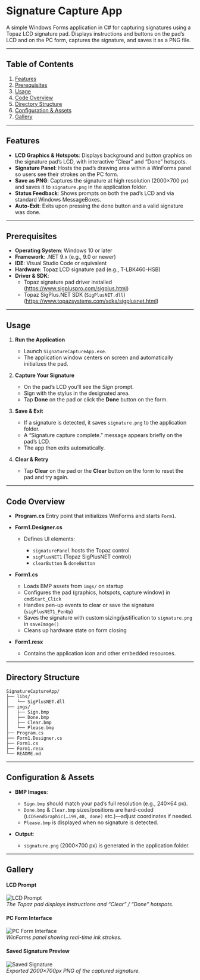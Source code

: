 # Signature Capture App

A simple Windows Forms application in C# for capturing signatures using a Topaz LCD signature pad. Displays instructions and buttons on the pad’s LCD and on the PC form, captures the signature, and saves it as a PNG file.

---

## Table of Contents

1. [Features](#features)
2. [Prerequisites](#prerequisites)
3. [Usage](#usage)
4. [Code Overview](#code-overview)
5. [Directory Structure](#directory-structure)
6. [Configuration & Assets](#configuration--assets)
7. [Gallery](#gallery)

---

## Features

* **LCD Graphics & Hotspots**: Displays background and button graphics on the signature pad’s LCD, with interactive “Clear” and “Done” hotspots.
* **Signature Panel**: Hosts the pad’s drawing area within a WinForms panel so users see their strokes on the PC form.
* **Save as PNG**: Captures the signature at high resolution (2000×700 px) and saves it to `signature.png` in the application folder.
* **Status Feedback**: Shows prompts on both the pad’s LCD and via standard Windows MessageBoxes.
* **Auto-Exit**: Exits upon pressing the done button and a valid signature was done.

---

## Prerequisites

* **Operating System**: Windows 10 or later
* **Framework**: .NET 9.x (e.g., 9.0 or newer)
* **IDE**: Visual Studio Code or equivalent
* **Hardware**: Topaz LCD signature pad (e.g., T-LBK460-HSB)
* **Driver & SDK**:
  * Topaz signature pad driver installed (https://www.sigpluspro.com/sigplus.html)
  * Topaz SigPlus.NET SDK (`SigPlusNET.dll`) (https://www.topazsystems.com/sdks/sigplusnet.html)

---

## Usage

1. **Run the Application**

   * Launch `SignatureCaptureApp.exe`.
   * The application window centers on screen and automatically initializes the pad.

2. **Capture Your Signature**

   * On the pad’s LCD you’ll see the *Sign* prompt.
   * Sign with the stylus in the designated area.
   * Tap **Done** on the pad or click the **Done** button on the form.

3. **Save & Exit**

   * If a signature is detected, it saves `signature.png` to the application folder.
   * A “Signature capture complete.” message appears briefly on the pad’s LCD.
   * The app then exits automatically.

4. **Clear & Retry**

   * Tap **Clear** on the pad or the **Clear** button on the form to reset the pad and try again.

---

## Code Overview

* **Program.cs**
  Entry point that initializes WinForms and starts `Form1`.&#x20;

* **Form1.Designer.cs**

  * Defines UI elements:

    * `signaturePanel` hosts the Topaz control
    * `sigPlusNET1` (Topaz SigPlusNET control)
    * `clearButton` & `doneButton`&#x20;

* **Form1.cs**

  * Loads BMP assets from `imgs/` on startup
  * Configures the pad (graphics, hotspots, capture window) in `cmdStart_Click`
  * Handles pen-up events to clear or save the signature (`sigPlusNET1_PenUp`)
  * Saves the signature with custom sizing/justification to `signature.png` in `saveImage()`
  * Cleans up hardware state on form closing&#x20;

* **Form1.resx**

  * Contains the application icon and other embedded resources.

---

## Directory Structure

```
SignatureCaptureApp/
├── libs/
│   └── SigPlusNET.dll
├── imgs/
│   ├── Sign.bmp
│   ├── Done.bmp
│   ├── Clear.bmp
│   └── Please.bmp
├── Program.cs
├── Form1.Designer.cs
├── Form1.cs
├── Form1.resx
└── README.md
```

---

## Configuration & Assets

* **BMP Images**:

  * `Sign.bmp` should match your pad’s full resolution (e.g., 240×64 px).
  * `Done.bmp` & `Clear.bmp` sizes/positions are hard-coded (`LCDSendGraphic(…199,48, done)` etc.)—adjust coordinates if needed.
  * `Please.bmp` is displayed when no signature is detected.

* **Output**:

  * `signature.png` (2000×700 px) is generated in the application folder.

---

## Gallery

#### LCD Prompt

![LCD Prompt](https://github.com/user-attachments/assets/32276775-fe2a-4526-ab59-7bdba87fa6e5)<br>
*The Topaz pad displays instructions and “Clear” / “Done” hotspots.*

#### PC Form Interface

![PC Form Interface](https://github.com/user-attachments/assets/91815e13-9954-4f1a-b20e-ebe8a6ce13f3)<br>
*WinForms panel showing real-time ink strokes.*

#### Saved Signature Preview

![Saved Signature](https://github.com/user-attachments/assets/80dd286e-8602-4563-a7cc-ee4d04d67ae8)<br>
*Exported 2000×700px PNG of the captured signature.*


